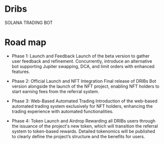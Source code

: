 # Dribs
SOLANA TRADING BOT

# Road map
- Phase 1: Launch and Feedback
  Launch of the beta version to gather user feedback and refinement. Concurrently, introduce an alternative bot supporting Jupiter swapping, DCA, and limit orders   with enhanced features.

- Phase 2: Official Launch and NFT Integration
  Final release of DRIBs Bot version alongside the launch of the NFT project, enabling NFT holders to start earning fees from the referral system.

- Phase 3: Web-Based Automated Trading
  Introduction of the web-based automated trading system exclusively for NFT holders, enhancing the trading experience with automated functionalities.

- Phase 4: Token Launch and Airdrop
  Rewarding all DRIBs users through the issuance of the project's new token, which will transition the referral system to token-based rewards. Detailed tokenomics will be published to clearly define the project’s structure and the benefits for users.
